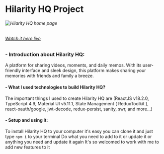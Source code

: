 # **Hilarity HQ Project**

###### ![Hilarity HQ home page](https://i.ibb.co/KNWWCW8/hilarity-hq-vercel-app.png)

###### [Watch it here live](https://hilarity-hq.vercel.app)

### - Introduction about Hilarity HQ:

A platform for sharing videos, moments, and daily memos. With its user-friendly interface and sleek design, this platform makes sharing your memories with friends and family a breeze.

#### - What I used technologies to build Hilarity HQ?

The important things I used to create Hilarity HQ are (ReactJS v18.2.0, TypeScript 4.9, Material UI v5.11.1, State Management ( ReduxToolkit ), react-oauth/google, jwt-decode, redux-persist, sanity, swr, and more...)

#### - Setup and using it:

To install Hilarity HQ to your computer it's easy you can clone it and just type `npm i` to your terminal
Do what you need to add to it or update it or anything you need and update it again
It's so welcomed to work with me to add new features to it
